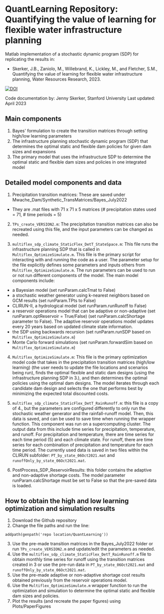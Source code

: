 # QuantLearning Repository: Quantifying the value of learning for flexible water infrastructure planning

Matlab implementation of a stochastic dynamic program (SDP) for replicating the results in:
* Skerker, J.B., Zaniolo, M., Willebrand, K., Lickley, M., and Fletcher, S.M., Quantifying the value of learning for flexible water infrastructure planning, Water Resources Research, 2023. 

[![DOI](https://zenodo.org/badge/626448634.svg)](https://zenodo.org/badge/latestdoi/626448634)

Code documentation by: Jenny Skerker, Stanford University
Last updated: April 2023

## Main components

1. Bayes' formulation to create the transition matrices through setting high/low learning parameters
2. The infrastructure planning stochastic dynamic program (SDP) that determines the optimal static and flexible dam policies for given dam sizes and expansions
3. The primary model that uses the infrastructure SDP to determine the optimal static and flexible dam sizes and policies in one integrated model

## Detailed model components and data

1. Precipitation transition matrices: These are saved under Mwache_Dam/Synthetic_TransMatrices/Bayes_July2022
* They are .mat files with 71 x 71 x 5 matrices (# precipitation states used = 71, # time periods = 5)

2. `TPs_create_VERSION2.m`: The precipitation transition matrices can also be recreated using this file, and the input parameters can be changed as needed.

3. `multiflex_sdp_climate_StaticFlex_DetT_StateSpace.m`: This file runs the infrastructure planning SDP that is called in `Multiflex_OptimizeSimulate.m`. This file is the primary script for interacting with and running the code as a user. The parameter setup for the file explicitly defines some parameters and inputs others from `Multiflex_OptimizeSimulate.m`. The run parameters can be used to run or not run different components of the model. The main model components include: 
* a Bayesian model (set runParam.calcTmat to False)
* a stochastic weather generator using k-nearest neighbors based on GCM results (set runParam.TPts to False)
* CLIRUN-II, a hydrological model (set runParam.runRunoff to False)
* a reservoir operations model that can be adaptive or non-adaptive (set runParam.optReservoir = True/False) (set runParam.calcShortage parameter to False). The adaptive reservoir operations model updates every 20 years based on updated climate state information.
* the SDP using backwards recursion (set runParam.runSDP based on `Multiflex_OptimizeSimulate.m`)
* Monte Carlo forward simulations (set runParam.forwardSim based on `Multiflex_OptimizeSimulate.m`)

4. `Multiflex_OptimizeSimulate.m`: This file is the primary optimization model code that takes in the precipitation transition matrices (high/low learning) (the user needs to update the file locations and scenarios being run), finds the optimal flexible and static dam designs (using the infrastructure planning SDP in 3.), and then determines the optimal policies using the optimal dam designs. The model iterates through each candidate dam design and selects the one that performs best by minimizing the expected total discounted costs. 

5. `multiflex_sdp_climate_StaticFlex_DetT_RainRunoff.m`: this file is a copy of 4., but the parameters are configured differently to only run the stochastic weather generator and the rainfall-runoff model. Then, this data is saved, and can be used to save time when running the wrapper function. This component was run on a supercomputing cluster. The output data from this include time series for precipitation, temperature, and runoff. For precipitation and temperature, there are time series for each time period (5) and each climate state. For runoff, there are time series for each combination of precipitation and temperature for each time period. The currently used data is saved in two files within the CLIRUN subfolder: `PT_by_state_06Oct2021.mat` and `runoffOnly_by_state_06Oct2021.mat`.

6. PostProcess_SDP_ReservoirResults: this folder contains the adaptive and non-adaptive shortage costs. The model parameter runParam.calcShortage must be set to False so that the pre-saved data is loaded. 

## How to obtain the high and low learning optimization and simulation results

1. Download the Github repository
2. Change the file paths and run the line: 
```
addpath(genpath('repo location/QuantLearning'))
```
3. Use the pre-made transition matrices in the Bayes_July2022 folder or run `TPs_create_VERSION2.m` and update/edit the parameters as needed.
4. Use the `multiflex_sdp_climate_StaticFlex_DetT_RainRunoff.m` file to obtain monthly time series for runoff using the transition matrices created in 3 or use the pre-run data in `PT_by_state_06Oct2021.mat` and `runoffOnly_by_state_06Oct2021.mat`.
5. Use the pre-made adaptive or non-adaptive shortage cost results obtained previously from the reservoir operations model.
6. Use the `Multiflex_OptimizeSimulate.m` wrapper function to run the optimization and simulation to determine the optimal static and flexible dam sizes and policies.
7. Plot the results (and recreate the paper figures) using Plots/PaperFigures

